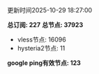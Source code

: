 更新时间2025-10-29 18:27:00

**总订阅: 227**
**总节点: 37923**
- vless节点: 16096
- hysteria2节点: 11

**google ping有效节点: 123**
